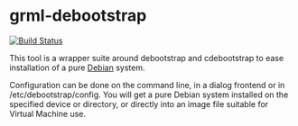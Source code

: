 grml-debootstrap
================

[![Build Status](https://travis-ci.org/mika/grml-debootstrap.svg?branch=master)](https://travis-ci.org/mika/grml-debootstrap)

This tool is a wrapper suite around debootstrap and cdebootstrap
to ease installation of a pure [Debian](http://debian.org/) system.

Configuration can be done on the command line, in a dialog frontend
or in /etc/debootstrap/config. You will get a pure Debian system
installed on the specified device or directory, or directly into
an image file suitable for Virtual Machine use.

